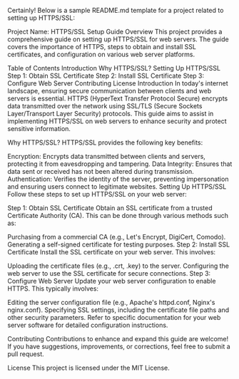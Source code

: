 
Certainly! Below is a sample README.md template for a project related to setting up HTTPS/SSL:

Project Name: HTTPS/SSL Setup Guide
Overview
This project provides a comprehensive guide on setting up HTTPS/SSL for web servers. The guide covers the importance of HTTPS, steps to obtain and install SSL certificates, and configuration on various web server platforms.

Table of Contents
Introduction
Why HTTPS/SSL?
Setting Up HTTPS/SSL
Step 1: Obtain SSL Certificate
Step 2: Install SSL Certificate
Step 3: Configure Web Server
Contributing
License
Introduction
In today's internet landscape, ensuring secure communication between clients and web servers is essential. HTTPS (HyperText Transfer Protocol Secure) encrypts data transmitted over the network using SSL/TLS (Secure Sockets Layer/Transport Layer Security) protocols. This guide aims to assist in implementing HTTPS/SSL on web servers to enhance security and protect sensitive information.

Why HTTPS/SSL?
HTTPS/SSL provides the following key benefits:

Encryption: Encrypts data transmitted between clients and servers, protecting it from eavesdropping and tampering.
Data Integrity: Ensures that data sent or received has not been altered during transmission.
Authentication: Verifies the identity of the server, preventing impersonation and ensuring users connect to legitimate websites.
Setting Up HTTPS/SSL
Follow these steps to set up HTTPS/SSL on your web server:

Step 1: Obtain SSL Certificate
Obtain an SSL certificate from a trusted Certificate Authority (CA). This can be done through various methods such as:

Purchasing from a commercial CA (e.g., Let's Encrypt, DigiCert, Comodo).
Generating a self-signed certificate for testing purposes.
Step 2: Install SSL Certificate
Install the SSL certificate on your web server. This involves:

Uploading the certificate files (e.g., .crt, .key) to the server.
Configuring the web server to use the SSL certificate for secure connections.
Step 3: Configure Web Server
Update your web server configuration to enable HTTPS. This typically involves:

Editing the server configuration file (e.g., Apache's httpd.conf, Nginx's nginx.conf).
Specifying SSL settings, including the certificate file paths and other security parameters.
Refer to specific documentation for your web server software for detailed configuration instructions.

Contributing
Contributions to enhance and expand this guide are welcome! If you have suggestions, improvements, or corrections, feel free to submit a pull request.

License
This project is licensed under the MIT License.


